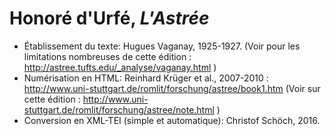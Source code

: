 # Honoré d'Urfé, _L'Astrée_

* Établissement du texte: Hugues Vaganay, 1925-1927. (Voir pour les limitations nombreuses de cette édition : http://astree.tufts.edu/_analyse/vaganay.html ) 
* Numérisation en HTML: Reinhard Krüger et al., 2007-2010 : http://www.uni-stuttgart.de/romlit/forschung/astree/book1.htm (Voir sur cette édition : http://www.uni-stuttgart.de/romlit/forschung/astree/note.html )
* Conversion en XML-TEI (simple et automatique): Christof Schöch, 2016.
 

